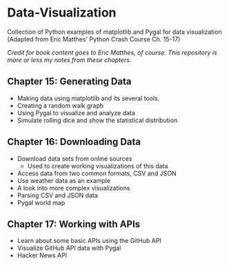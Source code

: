 # Data-Visualization
Collection of Python examples of matplotlib and Pygal for data visualization (Adapted from Eric Matthes' Python Crash Course Ch. 15-17)

*Credit for book content goes to Eric Matthes, of course. This repository is more or less my notes from these chapters.*

## Chapter 15: Generating Data
* Making data using matplotlib and its several tools.
* Creating a random walk graph
* Using Pygal to visualize and analyze data
* Simulate rolling dice and show the statistical distribution
## Chapter 16: Downloading Data
* Download data sets from online sources
  * Used to create working visualizations of this data
* Access data from two common formats, CSV and JSON
* Use weather data as an example
* A look into more complex visualizations
* Parsing CSV and JSON data
* Pygal world map
## Chapter 17: Working with APIs
* Learn about some basic APIs using the GitHub API
* Visualize GitHub API data with Pygal
* Hacker News API
